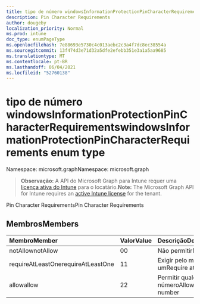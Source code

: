 ```yaml
---
title: tipo de número windowsInformationProtectionPinCharacterRequirements
description: Pin Character Requirements
author: dougeby
localization_priority: Normal
ms.prod: intune
doc_type: enumPageType
ms.openlocfilehash: 7e88693e5730c4c013aebc2c3a4f7dc8ec38554a
ms.sourcegitcommit: 13f474d3e71d32a5dfe2efebb351e3a1a5aa9685
ms.translationtype: MT
ms.contentlocale: pt-BR
ms.lasthandoff: 06/04/2021
ms.locfileid: "52760138"
---
```

# <a name="windowsinformationprotectionpincharacterrequirements-enum-type"></a><span data-ttu-id="d9c31-103">tipo de número windowsInformationProtectionPinCharacterRequirements</span><span class="sxs-lookup"><span data-stu-id="d9c31-103">windowsInformationProtectionPinCharacterRequirements enum type</span></span>

<span data-ttu-id="d9c31-104">Namespace: microsoft.graph</span><span class="sxs-lookup"><span data-stu-id="d9c31-104">Namespace: microsoft.graph</span></span>

> <span data-ttu-id="d9c31-105">**Observação:** A API do Microsoft Graph para Intune requer uma [licença ativa do Intune](https://go.microsoft.com/fwlink/?linkid=839381) para o locatário.</span><span class="sxs-lookup"><span data-stu-id="d9c31-105">**Note:** The Microsoft Graph API for Intune requires an [active Intune license](https://go.microsoft.com/fwlink/?linkid=839381) for the tenant.</span></span>

<span data-ttu-id="d9c31-106">Pin Character Requirements</span><span class="sxs-lookup"><span data-stu-id="d9c31-106">Pin Character Requirements</span></span>

## <a name="members"></a><span data-ttu-id="d9c31-107">Membros</span><span class="sxs-lookup"><span data-stu-id="d9c31-107">Members</span></span>
|<span data-ttu-id="d9c31-108">Membro</span><span class="sxs-lookup"><span data-stu-id="d9c31-108">Member</span></span>|<span data-ttu-id="d9c31-109">Valor</span><span class="sxs-lookup"><span data-stu-id="d9c31-109">Value</span></span>|<span data-ttu-id="d9c31-110">Descrição</span><span class="sxs-lookup"><span data-stu-id="d9c31-110">Description</span></span>|
|:---|:---|:---|
|<span data-ttu-id="d9c31-111">notAllow</span><span class="sxs-lookup"><span data-stu-id="d9c31-111">notAllow</span></span>|<span data-ttu-id="d9c31-112">0</span><span class="sxs-lookup"><span data-stu-id="d9c31-112">0</span></span>|<span data-ttu-id="d9c31-113">Não permitir</span><span class="sxs-lookup"><span data-stu-id="d9c31-113">Not allow</span></span>|
|<span data-ttu-id="d9c31-114">requireAtLeastOne</span><span class="sxs-lookup"><span data-stu-id="d9c31-114">requireAtLeastOne</span></span>|<span data-ttu-id="d9c31-115">1</span><span class="sxs-lookup"><span data-stu-id="d9c31-115">1</span></span>|<span data-ttu-id="d9c31-116">Exigir pelo menos um</span><span class="sxs-lookup"><span data-stu-id="d9c31-116">Require atleast one</span></span>|
|<span data-ttu-id="d9c31-117">allow</span><span class="sxs-lookup"><span data-stu-id="d9c31-117">allow</span></span>|<span data-ttu-id="d9c31-118">2</span><span class="sxs-lookup"><span data-stu-id="d9c31-118">2</span></span>|<span data-ttu-id="d9c31-119">Permitir qualquer número</span><span class="sxs-lookup"><span data-stu-id="d9c31-119">Allow any number</span></span>|




